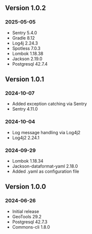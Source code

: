 ## Version 1.0.2
### 2025-05-05
- Sentry 5.4.0
- Gradle 8.12
- Log4j 2.24.3
- Spotless 7.0.3
- Lombok 1.18.38
- Jackson 2.19.0
- Postgresql 42.7.4

## Version 1.0.1
### 2024-10-07
- Added exception catching via Sentry
- Sentry 4.11.0

### 2024-10-04
- Log message handling via Log4j2
- Log4j2 2.24.1

### 2024-09-29
- Lombok 1.18.34
- Jackson-dataformat-yaml 2.18.0
- Added .yaml as configuration file

## Version 1.0.0
### 2024-06-26
- Initial release
- GeoTools 29.2
- Postgresql 42.7.3
- Commons-cli 1.8.0